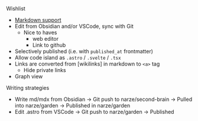 Wishlist
- [Markdown support](https://docs.astro.build/en/guides/markdown-content)
- Edit from Obsidian and/or VSCode, sync with Git
    - Nice to haves
        - web editor
        - Link to github
- Selectively published (i.e. with `published_at` frontmatter)
- Allow code island as `.astro` / `.svelte` / `.tsx`
- Links are converted from [wikilinks] in markdown to `<a>` tag
    - Hide private links
- Graph view

Writing strategies
- Write md/mdx from Obsidian -> Git push to narze/second-brain -> Pulled into narze/garden -> Published in narze/garden
- Edit .astro from VSCode -> Git push to narze/garden -> Published